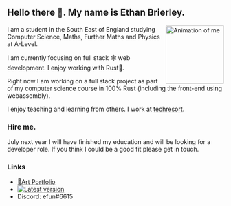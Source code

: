 ## Hello there 👋. My name is Ethan Brierley.

<img align="right" alt="Animation of me" width="135" src="https://raw.githubusercontent.com/ethanboxx/ethanboxx/master/me.gif">

I am a student in the South East of England studying Computer Science, Maths, Further Maths and Physics at A-Level.

I am currently focusing on full stack 🕸️ web development. I enjoy working with Rust🦀.

Right now I am working on a full stack project as part of my computer science course in 100% Rust
(including the front-end using webassembly).

I enjoy teaching and learning from others. I work at [techresort](https://techresorteb.com/).

### Hire me.

July next year I will have finished my education and will be looking for a developer role.
If you think I could be a good fit please get in touch.

### Links

- [🎨Art Portfolio](https://www.behance.net/ethanb)
- [![Latest version](https://img.shields.io/twitter/follow/efun_b?style=social)](https://twitter.com/efun_b)
- Discord: efun#6615
